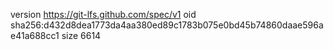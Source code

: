 version https://git-lfs.github.com/spec/v1
oid sha256:d432d8dea1773da4aa380ed89c1783b075e0bd45b74860daae596ae41a688cc1
size 6614
